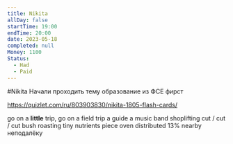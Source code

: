 ```yaml
---
title: Nikita
allDay: false
startTime: 19:00
endTime: 20:00
date: 2023-05-18
completed: null
Money: 1100
Status:
  - Had
  - Paid
---
```

#Nikita 
Начали проходить тему образование из ФСЕ фирст

https://quizlet.com/ru/803903830/nikita-1805-flash-cards/

go on a **little** trip, 
go on a field trip
a guide
a music band
shoplifting
cut / cut / cut
bush
roasting
tiny
nutrients
piece
oven
distributed
13%
nearby неподалёку
